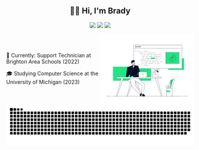 <h2 align="center" >👋🏽 Hi, I'm Brady </h2>

<p align="center">
  <a href="https://www.linkedin.com/in/braydenbutcher/"><img src="https://img.shields.io/badge/-braydenbutcher-blue?style=flat-square&logo=Linkedin&logoColor=white&link=https://www.linkedin.com/in/braydenbutcher/"></a>
  <a href="https://github.com/bradybutcher"><img src="https://img.shields.io/github/followers/bradybutcher?label=follow&style=social"></a>
  <a href="http://bradybutcher.com/"><img src="https://img.shields.io/badge/Website-46a2f1.svg?&style=flat-square&logo=Google-Chrome&logoColor=white&link=http://bradybutcher.com/"></a>
</p>

<a href src="https://dribbble.com/shots/9078494-Developer">
  <img align="right" src="rafal-bogdan.gif" width="50%">
</a>

<br><br>

🚗 Currently: Support Technician at Brighton Area Schools (2022)

🎓 Studying Computer Science at the University of Michigan (2023)

<img align="center" src="github-user-contribution.svg"/>

